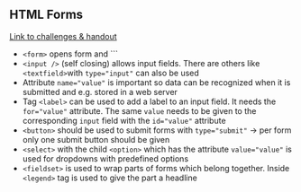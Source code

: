 ## HTML Forms

[Link to challenges & handout](https://github.com/neuefische/bo-web-23-1/tree/main/sessions/html-forms)

- `<form>` opens form and `</form>``
- `<input />` (self closing) allows input fields. There are others like `<textfield>`with `type="input"` can also be used
- Attribute `name="value"` is important so data can be recognized when it is submitted and e.g. stored in a web server
- Tag `<label>` can be used to add a label to an input field. It needs the `for="value"` attribute. The same `value` needs to be given to the corresponding `input` field with the `id="value"` attribute
- `<button>` should be used to submit forms with `type="submit"` -> per form only one submit button should be given
- `<select>` with the child `<option>` which has the attribute `value="value"` is used for dropdowns with predefined options
- `<fieldset>` is used to wrap parts of forms which belong together. Inside `<legend>` tag is used to give the part a headline

